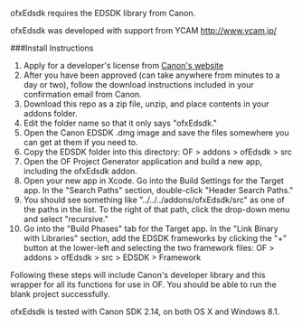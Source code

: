 ofxEdsdk requires the EDSDK library from Canon.

ofxEdsdk was developed with support from YCAM http://www.ycam.jp/


###Install Instructions

1. Apply for a developer's license from [Canon's website](http://consumer.usa.canon.com/cusa/support/consumer/eos_slr_camera_systems/eos_digital_slr_cameras/digital_rebel_xt?fileURL=ps_sdk_form&pageKeyCode=downloadLicense&id=0901e02480057a74_1&productOverviewCid=0901e0248003ce28&keycode=Sdk_Lic) 
2. After you have been approved (can take anywhere from minutes to a day or two), follow the download instructions included in your confirmation email from Canon.
3. Download this repo as a zip file, unzip, and place contents in your addons folder.
4. Edit the folder name so that it only says "ofxEdsdk."
5. Open the Canon EDSDK .dmg image and save the files somewhere you can get at them if you need to. 
6. Copy the EDSDK folder into this directory: OF > addons > ofEdsdk > src
7. Open the OF Project Generator application and build a new app, including the ofxEdsdk addon.
8. Open your new app in Xcode. Go into the Build Settings for the Target app. In the "Search Paths" section, double-click  "Header Search Paths."
9. You should see something like "../../../addons/ofxEdsdk/src" as one of the paths in the list. To the right of that path, click the drop-down menu and select "recursive."
10. Go into the "Build Phases" tab for the Target app. In the "Link Binary with Libraries" section, add the EDSDK frameworks by clicking the "+" button at the lower-left and selecting the two framework files: OF > addons > ofEdsdk > src > EDSDK > Framework

Following these steps will include Canon's developer library and this wrapper for all its functions for use in OF. You should be able to run the blank project successfully.

ofxEdsdk is tested with Canon SDK 2.14, on both OS X and Windows 8.1.
